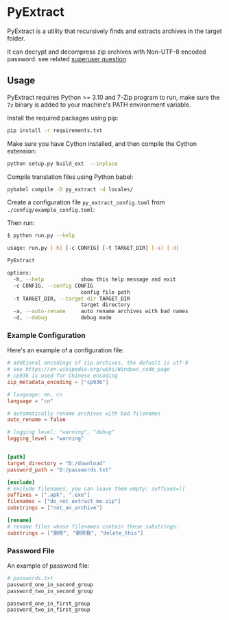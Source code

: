# PyExtract

PyExtract is a utility that recursively finds and extracts archives in the target folder.

It can decrypt and decompress zip archives with Non-UTF-8 encoded password. see related [superuser question](https://superuser.com/questions/1676282)

## Usage

PyExtract requires Python >= 3.10 and 7-Zip program to run, make sure the `7z` binary is added to your machine's PATH environment variable.

Install the required packages using pip:

```sh
pip install -r requirements.txt
```

Make sure you have Cython installed, and then compile the Cython extension:

```sh
python setup.py build_ext  --inplace
```

Compile translation files using Python babel:

```sh
pybabel compile -D py_extract -d locales/
```

Create a configuration file `py_extract_config.toml` from `./config/example_config.toml`:

Then run:

```sh
$ python run.py --help

usage: run.py [-h] [-c CONFIG] [-t TARGET_DIR] [-a] [-d]

PyExtract

options:
  -h, --help            show this help message and exit
  -c CONFIG, --config CONFIG
                        config file path
  -t TARGET_DIR, --target-dir TARGET_DIR
                        target directory
  -a, --auto-rename     auto rename archives with bad names
  -d, --debug           debug mode
```

### Example Configuration

Here's an example of a configuration file:

```toml
# addtional encodings of zip archives, the defualt is utf-8
# see https://en.wikipedia.org/wiki/Windows_code_page
# cp936 is used for Chinese encoding
zip_metadata_encoding = ["cp936"]

# language: en, cn
language = "cn"

# automatically rename archives with bad filenames
auto_rename = false

# logging level: "warning", "debug"
logging_level = "warning"


[path]
target_directory = "D:/download"
password_path = "D:/passwords.txt"

[exclude]
# exclude filenames, you can leave them empty: suffixes=[]
suffixes = [".apk", ".exe"]
filenames = ["do_not_extract_me.zip"]
substrings = ["not_an_archive"]

[rename]
# rename files whose filenames contain these substrings:
substrings = ["删除", "删除我", "delete_this"]

```

### Password File

An example of password file:

```py
# passwords.txt
password_one_in_second_group
password_two_in_second_group

password_one_in_first_group
password_two_in_first_group
```
